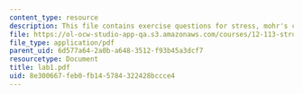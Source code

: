 ```yaml
---
content_type: resource
description: This file contains exercise questions for stress, mohr's circles.
file: https://ol-ocw-studio-app-qa.s3.amazonaws.com/courses/12-113-structural-geology-fall-2005/8e300667feb0fb145784322428bccce4_lab1.pdf
file_type: application/pdf
parent_uid: 6d577a64-2a0b-a648-3512-f93b45a3dcf7
resourcetype: Document
title: lab1.pdf
uid: 8e300667-feb0-fb14-5784-322428bccce4
---
```

